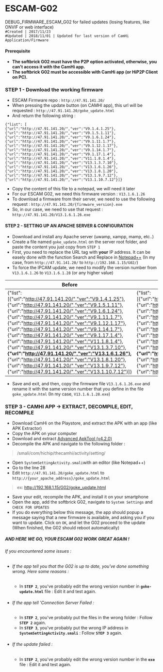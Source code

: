 # ESCAM-G02
DEBUG_FIRMWARE_ESCAM_G02 for failed updates (losing features, like ONVIF or web interface)  
`#Created | 2017/11/23`  
`#Updated | 2018/11/01 | Updated for last version of CamHi Application/Firmware`

#### Prerequisite
- **The softbrick G02 must have the P2P option activated, otherwise, you can't access it with the CamHi app.**  
- **The softbrick G02 must be accessible with CamHi app (or HiP2P Client on PC).**

### STEP 1 - Download the working firmware
- ESCAM Firmware repo : `http://47.91.141.20/`  
- When pressing the update button (on CAMHI app), this url will be requested : `http://47.91.141.20/goke_update.html`  
- And return the following string :  

```
{"list": [
{"url":"http://47.91.141.20/","ver":"V9.1.4.1.25"},
{"url":"http://47.91.141.20/","ver":"V9.1.5.1.11"},
{"url":"http://47.91.141.20/","ver":"V9.1.6.1.24"},
{"url":"http://47.91.141.20/","ver":"V9.1.11.1.7"},
{"url":"http://47.91.141.20/","ver":"V9.1.12.1.17"},
{"url":"http://47.91.141.20/","ver":"V9.1.14.1.7"},
{"url":"http://47.91.141.20/","ver":"V9.1.17.1.4"},
{"url":"http://47.91.141.20/","ver":"V11.1.8.1.4"},
{"url":"http://47.91.141.20/","ver":"V13.1.3.7.10"},
{"url":"http://47.91.141.20/","ver":"V13.1.6.1.26"},
{"url":"http://47.91.141.20/","ver":"V13.1.8.1.20"},
{"url":"http://47.91.141.20/","ver":"V13.1.9.7.12"},
{"url":"http://47.91.141.20/","ver":"V13.1.10.7.12"}]}
```

- Copy the content of this file to a notepad, we will need it later  
- For our ESCAM G02, we need this firmware version : `V13.1.6.1.26`  
- To download a firmware from their server, we need to use the following request : `http://47.91.141.20/{firmware_version}.exe`  
- So, in our case, we need to use that request : `http://47.91.141.20/V13.1.6.1.26.exe`  

#### STEP 2 - SETTING UP AN APACHE SERVER & CONFIGURATION 
- Download and install any Apache server (uwamp, xampp, mamp, etc..)  
- Create a file named `goke_update.html` on the server root folder, and paste the content you just copy from `STEP 1`  
- First, you need to replace the URL tag with **your** IP address. It can be easely done with the function Search and Replace in  [Notepad++](https://notepad-plus-plus.org/) (In my case, from `http://47.91.141.20/` to `http://192.168.1.15/G02/`)
- To force the IPCAM update, we need to modify the version number from `V13.1.6.1.26` to `V13.1.6.1.28` (or any higher value)    

Before | After
--|--
{"list": [{"url":"http://47.91.141.20/","ver":"V9.1.4.1.25"}, {"url":"http://47.91.141.20/","ver":"V9.1.5.1.11"}, {"url":"http://47.91.141.20/","ver":"V9.1.6.1.24"}, {"url":"http://47.91.141.20/","ver":"V9.1.11.1.7"}, {"url":"http://47.91.141.20/","ver":"V9.1.12.1.17"}, {"url":"http://47.91.141.20/","ver":"V9.1.14.1.7"}, {"url":"http://47.91.141.20/","ver":"V9.1.17.1.4"}, {"url":"http://47.91.141.20/","ver":"V11.1.8.1.4"}, {"url":"http://47.91.141.20/","ver":"V13.1.3.7.10"}, **{"url":"http://47.91.141.20/","ver":"V13.1.6.1.26"},** {"url":"http://47.91.141.20/","ver":"V13.1.8.1.20"}, {"url":"http://47.91.141.20/","ver":"V13.1.9.7.12"}, {"url":"http://47.91.141.20/","ver":"V13.1.10.7.12"}]} | {"list": [{"url":"http://192.168.1.15/G02/","ver":"V9.1.4.1.25"}, {"url":"http://192.168.1.15/G02/","ver":"V9.1.5.1.11"}, {"url":"http://192.168.1.15/G02/","ver":"V9.1.6.1.24"}, {"url":"http://192.168.1.15/G02/","ver":"V9.1.11.1.7"}, {"url":"http://192.168.1.15/G02/","ver":"V9.1.12.1.17"}, {"url":"http://192.168.1.15/G02/","ver":"V9.1.14.1.7"}, {"url":"http://192.168.1.15/G02/","ver":"V9.1.17.1.4"}, {"url":"http://192.168.1.15/G02/","ver":"V11.1.8.1.4"}, {"url":"http://192.168.1.15/G02/","ver":"V13.1.3.7.10"}, **{"url":"http://192.168.1.15/G02/","ver":"V13.1.6.1.28"}**, {"url":"http://192.168.1.15/G02/","ver":"V13.1.8.1.20"}, {"url":"http://192.168.1.15/G02/","ver":"V13.1.9.7.12"}, {"url":"http://192.168.1.15/G02/","ver":"V13.1.10.7.12"}]}

- Save and exit, and then, copy the firmware file `V13.1.6.1.26.exe` and rename it with the same version number that you define in the  file `goke_update.html` (In my case, `V13.1.6.1.28.exe`)  

### STEP 3 - CAMHI APP -> EXTRACT, DECOMPILE, EDIT, RECOMPILE 
- Download CamHi on the Playstore, and extract the APK with an app (like APK Extractor)
- Copy the APK on your computer
- Download and extract [Advanced ApkTool (v4.2.0)](https://forum.xda-developers.com/showpost.php?p=77638764&postcount=835)  
- Decompile the APK and navigate to the following folder :  
>/smali/com/hichip/thecamhi/activity/setting/

- Open `SystemSettingActivity.smali`with an editor (like Notepad++)
- Go to the line 28    
- Edit  `http://47.91.141.20/goke_update.html` to `http://{your_apache_address}/goke_update.html`  
>ex: http://192.168.1.15/G02/goke_update.html

- Save your edit, recompile the APK, and install it on your smartphone
- Open the app, add the softbrick G02, navigate to `System Settings` and `CHECK FOR UPDATES`  
- If you do everything below this message, the app should popup a message saying that a new firmware is available, and asking you if you want to update. Click on `OK`, and let the G02 proceed to the update (When finished, the G02 should reboot automatically)

##### AND HERE WE GO, YOUR ESCAM G02 WORK GREAT AGAIN !
###### If you encountered some issues :  
- ###### If the app tell you that the G02 is up to date, you've done something wrong. Here some reasons :  
 	- In **`STEP 2`**, you've probably edit the wrong version number in **`goke-update.html`** file : Edit it and test again.  
- ###### If the app tell 'Connection Server Failed :  
	- In **`STEP 2`**, you've probably put the files in the wrong folder : Follow **`STEP 2`** again.
 	- In **`STEP 3`**, you've probably put the wrong IP address in **`SystemSettingActivity.smali`** : Follow **`STEP 3`** again.
- ###### If the update failed :  
 	- In **`STEP 2`**, you've probably edit the wrong version number in the **`exe`**  file : Edit it and test again.
